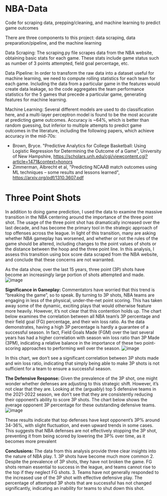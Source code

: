 # NBA-Data
Code for scraping data, prepping/cleaning, and machine learning to predict game outcomes

There are three components to this project: data scraping, data preparation/pipeline, and the machine learning

Data Scraping:
The scraping.py file scrapes data from the NBA website, obtaining basic stats for each game. These stats include game status such as number of 3 points attempted, field goal percentage, etc.

Data Pipeline:
In order to transform the raw data into a dataset useful for machine learning, we need to compute rolling statistics for each team for each game. Including the data from a particular game in the features would create data leakage, so the code aggregates the team performance statistics for the 5 games that precede a particular game, generating features for machine learning.

Machine Learning:
Several different models are used to do classification here, and a multi-layer perceptron model is found to be the most accurate at predicting game outcomes. Accuracy is ~64%, which is better than random guessing, but inferior to multiple attempts to predict game outcomes in the literature, including the following papers, which achieve accuracy in the mid-70s:

- Brown, Bryce. "Predictive Analytics for College Basketball: Using Logistic
Regression for Determining the Outcome of a Game", University of New Hampshire, https://scholars.unh.edu/cgi/viewcontent.cgi?article=1471&context=honors
- Zimmerman, Albrecht et al, "Predicting NCAAB match outcomes using ML
techniques – some results and lessons learned", https://arxiv.org/pdf/1310.3607.pdf


# Three Point Shots
In addition to doing game prediction, I used the data to examine the massive transition in the NBA centering around the importance of the three point shot. The usage of the three point shot has dramatically increased over the last decade, and has become the primary tool in the strategic approach of top offenses across the league. In light of this transition, many are asking whether NBA gameplay has worsened, and whether or not the rules of the game should be altered, including changes to the point values of shots or the distance between the hoop and the three point line. In this analysis, I assess this transition using box score data scraped from the NBA website, and conclude that these concerns are not warranted.

As the data show, over the last 15 years, three point (3P) shots have become an increasingly large portion of shots attempted and made.
![image](https://user-images.githubusercontent.com/44953097/180630796-5ee891aa-292e-4e5a-b825-b969bbe4e81d.png)

**Significance in Gameplay:**
Commentators have worried that this trend is “breaking the game”, so to speak. By turning to 3P shots, NBA teams are engaging in less of the physical, under-the-net point scoring. This has taken away some of the dynamic, exciting plays that would otherwise feature more heavily. However, it’s not clear that this contention holds up. The chart below examines the correlation between all NBA team’s 3P percentage and their field goal (FG) percentage, and their win loss ratio. As the data demonstrates, having a high 3P percentage is hardly a guarantee of a successful season. In fact, Field Goals Made (FGM) over the last several years has had a higher correlation with season win loss ratio than 3P Made (3PM), indicating a relative balance in the importance of these two point-scoring approaches to performing well over the season.
![image](https://user-images.githubusercontent.com/44953097/180630833-e724f88b-8aa9-4789-b99e-8c017743d15d.png)

In this chart, we don’t see a significant correlation between 3P shots made and win loss ratio, indicating that simply being able to make 3P shots is not sufficient for a team to ensure a successful season.

**The Defensive Response:**
Given the prevalence of the 3P shot, one might wonder whether defenses are adjusting to this strategic shift. However, it’s not clear that they are. Looking at the (arguably) top 5 defensive teams in the 2021-2022 season, we don’t see that they are consistently reducing their opponent’s ability to score 3P shots.
The chart below shows the average opponent 3P percentage for these outstanding defensive teams.
![image](https://user-images.githubusercontent.com/44953097/180630845-7ae2a288-feea-4bb2-ab2e-fafd0d93007f.png)

These results indicate that top defenses have kept opponent’s 3P% around 34-36%, with slight fluctuation, and even upward trends in some cases. This suggests that NBA defenses are not effectively stopping the 3P shot, preventing it from being scored by lowering the 3P% over time, as it becomes more prevalent

**Conclusions:**
The data from this analysis provide three clear insights into the nature of NBA play.
    1. 3P shots have become much more common
    2. Despite the prevalence of 3P shots, they have not broken the game. FG shots remain essential to success in the league, and teams cannot rise to the top if they neglect FG shots.
    3. Teams have not generally responded to the increased use of the 3P shot with effective defensive play. The percentage of attempted 3P shots that are successful has not changed significantly, indicating an inability for teams to shut down this shot.
